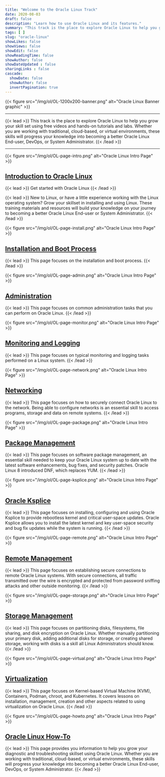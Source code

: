 ```yaml
---
title: "Welcome to the Oracle Linux Track"
date: 2020-08-03
draft: false
description: "Learn how to use Oracle Linux and its features."
summary: "This track is the place to explore Oracle Linux to help you grow your skillset using free videos and hands-on tutorials and labs. Whether you are working with traditional, cloud-based, or virtual environments, these skills will progress your knowledge into becoming a better Oracle Linux End-user, DevOps, or System Administrator."
tags: [ ]
slug: "oracle-linux"
showLikes: false
showViews: false
showEdit: false
showReadingTime: false
showAuthor: false
showDateUpdated : false
sharingLinks : false
cascade:
  showDate: false
  showAuthor: false
  invertPagination: true
---
```


{{< figure src="/img/ol/OL-1200x200-banner.png" alt="Oracle Linux Banner graphic" >}}

---

{{< lead >}} This track is the place to explore Oracle Linux to help you grow your skill set using free videos and hands-on tutorials and labs. Whether you are working with traditional, cloud-based, or virtual environments, these skills will progress your knowledge into becoming a better Oracle Linux End-user, DevOps, or System Administrator. {{< /lead >}}

---

{{< figure src="/img/ol/OL-page-intro.png" alt="Oracle Linux Intro Page" >}}

## [Introduction to Oracle Linux](/ol/intro/intro-ol)  

{{< lead >}} Get started with Oracle Linux {{< /lead >}}

{{< lead >}} New to Linux, or have a little experience working with the Linux operating system? Grow your skillset in installing and using Linux. These training materials and resources will build your knowledge on your journey to becoming a better Oracle Linux End-user or System Administrator. {{< /lead >}} 

{{< figure src="/img/ol/OL-page-install.png" alt="Oracle Linux Intro Page" >}}

## [Installation and Boot Process](/ol/inst_boot/inst_boot)

{{< lead >}} This page focuses on the installation and boot process. {{< /lead >}} 

{{< figure src="/img/ol/OL-page-admin.png" alt="Oracle Linux Intro Page" >}}

## [Administration](/ol/admin/admin)

{{< lead >}} This page focuses on common administration tasks that you can perform on Oracle Linux. {{< /lead >}}

{{< figure src="/img/ol/OL-page-monitor.png" alt="Oracle Linux Intro Page" >}}

## [Monitoring and Logging](/ol/mon-log/mon-log)

{{< lead >}} This page focuses on typical monitoring and logging tasks performed on a Linux system. {{< /lead >}}

{{< figure src="/img/ol/OL-page-network.png" alt="Oracle Linux Intro Page" >}}

## [Networking](/ol/network/network)

{{< lead >}} This page focuses on how to securely connect Oracle Linux to the network. Being able to configure networks is an essential skill to access programs, storage and data on remote systems. {{< /lead >}}

{{< figure src="/img/ol/OL-page-package.png" alt="Oracle Linux Intro Page" >}}

## [Package Management](/ol/pkg-mgmt/pkg-mgmt)

{{< lead >}} This page focuses on software package management, an essential skill needed to keep your Oracle Linux system up to date with the latest software enhancements, bug fixes, and security patches. Oracle Linux 8 introduced DNF, which replaces YUM. {{< /lead >}} 

{{< figure src="/img/ol/OL-page-ksplice.png" alt="Oracle Linux Intro Page" >}}

## [Oracle Ksplice](/ol/ksplice/ksplice)

{{< lead >}} This page focuses on installing, configuring and using Oracle Ksplice to provide rebootless kernel and critical user-space updates. Oracle Ksplice allows you to install the latest kernel and key user-space security and bug fix updates while the system is running. {{< /lead >}}

{{< figure src="/img/ol/OL-page-remote.png" alt="Oracle Linux Intro Page" >}}

## [Remote Management](/ol/rem-mgmt/rem-mgmt)

{{< lead >}} This page focuses on establishing secure connections to remote Oracle Linux systems. With secure connections, all  traffic transmitted over the wire is encrypted and protected from password sniffing attacks and other outside monitoring. {{< /lead >}}

{{< figure src="/img/ol/OL-page-storage.png" alt="Oracle Linux Intro Page" >}}

## [Storage Management](/ol/stor-mgmt/stor-mgmt)

{{< lead >}} This page focuses on partitioning disks, filesystems, file sharing, and disk encryption on Oracle Linux. Whether manually partitioning your primary disk, adding additional disks for storage, or creating shared storage, working with disks is a skill all Linux Administrators should know. {{< /lead >}}

{{< figure src="/img/ol/OL-page-virtual.png" alt="Oracle Linux Intro Page" >}}

## [Virtualization](/ol/virt/virt)

{{< lead >}} This page focuses on Kernel-based Virtual Machine (KVM), Containers, Podman, chroot, and Kubernetes. It covers lessons on installation, management, creation and other aspects related to using virtualization on Oracle Linux. {{< /lead >}}

{{< figure src="/img/ol/OL-page-howto.png" alt="Oracle Linux Intro Page" >}}

## [Oracle Linux How-To](/ol/howto/howto)

{{< lead >}} This page provides you information to help you grow your diagnostic and troubleshooting skillset using Oracle Linux. Whether you are working with traditional, cloud-based, or virtual environments, these skills will progress your knowledge into becoming a better Oracle Linux End-user, DevOps, or System Administrator. {{< /lead >}}
